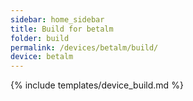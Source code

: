 ```yaml
---
sidebar: home_sidebar
title: Build for betalm
folder: build
permalink: /devices/betalm/build/
device: betalm
---
```

{% include templates/device_build.md %}
